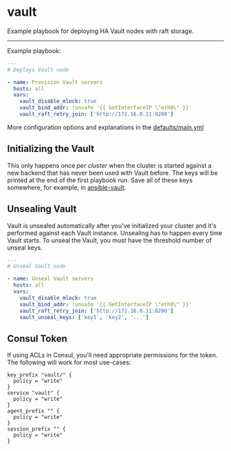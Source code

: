 # vault

Example playbook for deploying HA Vault nodes with raft storage.

---

Example playbook:

```yml
---
# Deploys Vault node

- name: Provision Vault servers
  hosts: all
  vars:
    vault_disable_mlock: true
    vault_bind_addr: !unsafe '{{ GetInterfaceIP \"eth0\" }}'
    vault_raft_retry_join: ['http://172.16.0.11:8200']
```

More configuration options and explanations in the [defaults/main.yml](/vault/defaults/main.yml)

## Initializing the Vault

This only happens once _per cluster_ when the cluster is started against a new backend that has never been used with Vault before. The keys will be printed at the end of the first playbook run. Save all of these keys somewhere, for example, in [ansible-vault](https://docs.ansible.com/ansible/latest/user_guide/vault.html).

## Unsealing Vault

Vault is unsealed automatically after you've initialized your cluster and it's performed against each Vault instance. Unsealing has to happen every time Vault starts. To unseal the Vault, you must have the threshold number of unseal keys.

```yml
---
# Unseal Vault node

- name: Unseal Vault servers
  hosts: all
  vars:
    vault_disable_mlock: true
    vault_bind_addr: !unsafe '{{ GetInterfaceIP \"eth0\" }}'
    vault_raft_retry_join: ['http://172.16.0.11:8200']
    vault_unseal_keys: ['key1', 'key2', '...']
```

## Consul Token

If using ACLs in Consul, you'll need appropriate permissions for the token. The following will work for most use-cases:

```hcl
key_prefix "vault/" {
  policy = "write"
}
service "vault" {
  policy = "write"
}
agent_prefix "" {
  policy = "write"
}
session_prefix "" {
  policy = "write"
}
```
